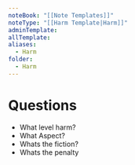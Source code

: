 ```yaml
---
noteBook: "[[Note Templates]]"
noteType: "[[Harm Template|Harm]]"
adminTemplate: 
allTemplate: 
aliases:
  - Harm
folder:
  - Harm
---
```

# Questions 
- What level harm?
- What Aspect?
- Whats the fiction?
- Whats the penalty


